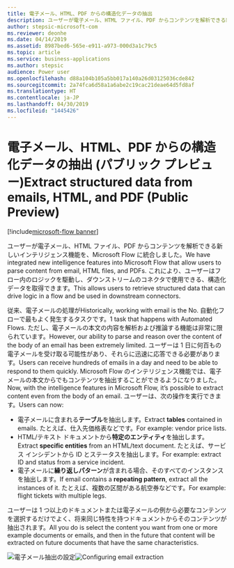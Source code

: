 ```yaml
---
title: 電子メール、HTML、PDF からの構造化データの抽出
description: ユーザーが電子メール、HTML ファイル、PDF からコンテンツを解析できる新しいインテリジェンス機能を、Microsoft Flow に統合しました。
author: stepsic-microsoft-com
ms.reviewer: deonhe
ms.date: 04/14/2019
ms.assetid: 8987bed6-565e-e911-a973-000d3a1c79c5
ms.topic: article
ms.service: business-applications
ms.author: stepsic
audience: Power user
ms.openlocfilehash: d88a104b105a5bb017a140a26d03125036cde842
ms.sourcegitcommit: 2a74fca6d58a1a6abe2c19cac21deae64d5fd8af
ms.translationtype: HT
ms.contentlocale: ja-JP
ms.lasthandoff: 04/30/2019
ms.locfileid: "1445426"
---
```

# <a name="extract-structured-data-from-emails-html-and-pdf-public-preview"></a><span data-ttu-id="1dc06-103">電子メール、HTML、PDF からの構造化データの抽出 (パブリック プレビュー)</span><span class="sxs-lookup"><span data-stu-id="1dc06-103">Extract structured data from emails, HTML, and PDF (Public Preview)</span></span>

[!include[microsoft-flow banner](../includes/microsoft-flow.md)]

<span data-ttu-id="1dc06-104">ユーザーが電子メール、HTML ファイル、PDF からコンテンツを解析できる新しいインテリジェンス機能を、Microsoft Flow に統合しました。</span><span class="sxs-lookup"><span data-stu-id="1dc06-104">We have integrated new intelligence features into Microsoft Flow that allow users to parse content from email, HTML files, and PDFs.</span></span> <span data-ttu-id="1dc06-105">これにより、ユーザーはフロー内のロジックを駆動し、ダウンストリームのコネクタで使用できる、構造化データを取得できます。</span><span class="sxs-lookup"><span data-stu-id="1dc06-105">This allows users to retrieve structured data that can drive logic in a flow and be used in downstream connectors.</span></span>

<span data-ttu-id="1dc06-106">従来、電子メールの処理が</span><span class="sxs-lookup"><span data-stu-id="1dc06-106">Historically, working with email is the No.</span></span> <span data-ttu-id="1dc06-107">自動化フローで最もよく発生するタスクです。</span><span class="sxs-lookup"><span data-stu-id="1dc06-107">1 task that happens with Automated Flows.</span></span> <span data-ttu-id="1dc06-108">ただし、電子メールの本文の内容を解析および推論する機能は非常に限られています。</span><span class="sxs-lookup"><span data-stu-id="1dc06-108">However, our ability to parse and reason over the content of the body of an email has been extremely limited.</span></span> <span data-ttu-id="1dc06-109">ユーザーは 1 日に何百もの電子メールを受け取る可能性があり、それらに迅速に応答できる必要があります。</span><span class="sxs-lookup"><span data-stu-id="1dc06-109">Users can receive hundreds of emails in a day and need to be able to respond to them quickly.</span></span> <span data-ttu-id="1dc06-110">Microsoft Flow のインテリジェンス機能では、電子メールの本文からでもコンテンツを抽出することができるようになりました。</span><span class="sxs-lookup"><span data-stu-id="1dc06-110">Now, with the intelligence features in Microsoft Flow, it’s possible to extract content even from the body of an email.</span></span> <span data-ttu-id="1dc06-111">ユーザーは、次の操作を実行できます。</span><span class="sxs-lookup"><span data-stu-id="1dc06-111">Users can now:</span></span>

- <span data-ttu-id="1dc06-112">電子メールに含まれる**テーブル**を抽出します。</span><span class="sxs-lookup"><span data-stu-id="1dc06-112">Extract **tables** contained in emails.</span></span> <span data-ttu-id="1dc06-113">たとえば、仕入先価格表などです。</span><span class="sxs-lookup"><span data-stu-id="1dc06-113">For example: vendor price lists.</span></span>
- <span data-ttu-id="1dc06-114">HTML/テキスト ドキュメントから**特定のエンティティ**を抽出します。</span><span class="sxs-lookup"><span data-stu-id="1dc06-114">Extract **specific entities** from an HTML/text document.</span></span> <span data-ttu-id="1dc06-115">たとえば、サービス インシデントから ID とステータスを抽出します。</span><span class="sxs-lookup"><span data-stu-id="1dc06-115">For example: extract ID and status from a service incident.</span></span>
- <span data-ttu-id="1dc06-116">電子メールに**繰り返しパターン**が含まれる場合、そのすべてのインスタンスを抽出します。</span><span class="sxs-lookup"><span data-stu-id="1dc06-116">If email contains a **repeating pattern**, extract all the instances of it.</span></span> <span data-ttu-id="1dc06-117">たとえば、複数の区間がある航空券などです。</span><span class="sxs-lookup"><span data-stu-id="1dc06-117">For example: flight tickets with multiple legs.</span></span>

<span data-ttu-id="1dc06-118">ユーザーは 1 つ以上のドキュメントまたは電子メールの例から必要なコンテンツを選択するだけでよく、将来同じ特性を持つドキュメントからそのコンテンツが抽出されます。</span><span class="sxs-lookup"><span data-stu-id="1dc06-118">All you do is select the content you want from one or more example documents or emails, and then in the future that content will be extracted on future documents that have the same characteristics.</span></span>

<span data-ttu-id="1dc06-119">![電子メール抽出の設定](media/EmailExtraction-1.png "電子メール抽出の設定")</span><span class="sxs-lookup"><span data-stu-id="1dc06-119">![Configuring email extraction](media/EmailExtraction-1.png "Configuring email extraction")</span></span>

